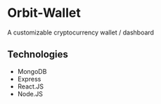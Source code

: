 # Orbit-Wallet
A customizable cryptocurrency wallet / dashboard

## Technologies
- MongoDB
- Express
- React.JS
- Node.JS